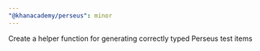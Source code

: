 ```yaml
---
"@khanacademy/perseus": minor
---
```


Create a helper function for generating correctly typed Perseus test items
